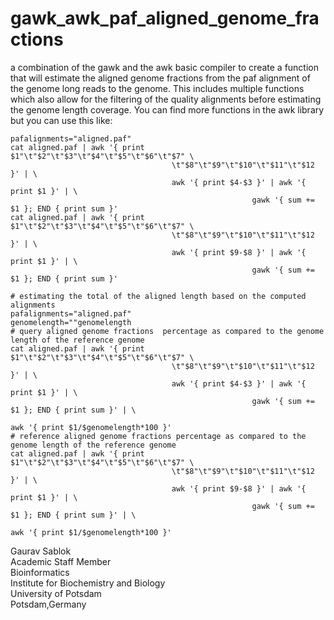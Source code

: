 # gawk_awk_paf_aligned_genome_fractions
a combination of the gawk and the awk basic compiler to create a function that will estimate the aligned genome fractions from the paf alignment of the genome long reads to the genome. This includes multiple functions which also allow for the filtering of the quality alignments before estimating the genome length coverage. You can find more functions in the awk library but you can use this like: 
```
pafalignments="aligned.paf"
cat aligned.paf | awk '{ print  $1"\t"$2"\t"$3"\t"$4"\t"$5"\t"$6"\t"$7" \
                                    \t"$8"\t"$9"\t"$10"\t"$11"\t"$12 }' | \
                                    awk '{ print $4-$3 }' | awk '{ print $1 }' | \
                                                      gawk '{ sum += $1 }; END { print sum }'
cat aligned.paf | awk '{ print  $1"\t"$2"\t"$3"\t"$4"\t"$5"\t"$6"\t"$7" \
                                    \t"$8"\t"$9"\t"$10"\t"$11"\t"$12 }' | \
                                    awk '{ print $9-$8 }' | awk '{ print $1 }' | \
                                                      gawk '{ sum += $1 }; END { print sum }'

# estimating the total of the aligned length based on the computed alignments
pafalignments="aligned.paf"
genomelength=""genomelength
# query aligned genome fractions  percentage as compared to the genome length of the reference genome
cat aligned.paf | awk '{ print  $1"\t"$2"\t"$3"\t"$4"\t"$5"\t"$6"\t"$7" \
                                    \t"$8"\t"$9"\t"$10"\t"$11"\t"$12 }' | \
                                    awk '{ print $4-$3 }' | awk '{ print $1 }' | \
                                                      gawk '{ sum += $1 }; END { print sum }' | \
                                                                        awk '{ print $1/$genomelength*100 }'
# reference aligned genome fractions percentage as compared to the genome length of the reference genome
cat aligned.paf | awk '{ print  $1"\t"$2"\t"$3"\t"$4"\t"$5"\t"$6"\t"$7" \
                                    \t"$8"\t"$9"\t"$10"\t"$11"\t"$12 }' | \
                                    awk '{ print $9-$8 }' | awk '{ print $1 }' | \
                                                      gawk '{ sum += $1 }; END { print sum }' | \
                                                                        awk '{ print $1/$genomelength*100 }'
```

Gaurav Sablok \
Academic Staff Member \
Bioinformatics \
Institute for Biochemistry and Biology \
University of Potsdam \
Potsdam,Germany

